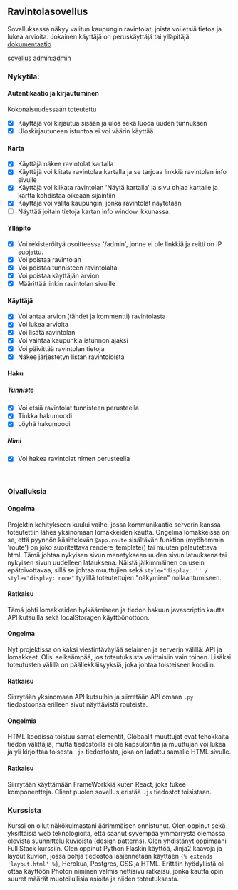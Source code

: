## Ravintolasovellus
Sovelluksessa näkyy valitun kaupungin ravintolat, joista voi etsiä tietoa ja lukea arvioita. Jokainen käyttäjä on peruskäyttäjä tai ylläpitäjä.
[dokumentaatio](https://github.com/EternalAzure/Ravintolasovellus/blob/main/dokumentaatio.md)

[sovellus](https://polar-scrubland-57061.herokuapp.com/) admin:admin

### Nykytila:
#### Autentikaatio ja kirjautuminen
Kokonaisuudessaan toteutettu
- [x] Käyttäjä voi kirjautua sisään ja ulos sekä luoda uuden tunnuksen
- [x] Uloskirjautuneen istuntoa ei voi väärin käyttää
#### Karta
- [x] Käyttäjä näkee ravintolat kartalla
- [x] Käyttäjä voi klitata ravintolaa kartalla ja se tarjoaa linkkiä ravintolan info sivulle
- [x] Käyttäjä voi klikata ravintolan 'Näytä kartalla' ja sivu ohjaa kartalle ja kartta kohdistaa oikeaan sijaintiin
- [x] Käyttäjä voi valita kaupungin, jonka ravintolat näytetään
- [ ] Näyttää joitain tietoja kartan info window ikkunassa.
#### Ylläpito
- [x] Voi rekisteröityä osoitteessa '/admin', jonne ei ole linkkiä ja reitti on IP suojattu.
- [x] Voi poistaa ravintolan
- [x] Voi poistaa tunnisteen ravintolalta
- [x] Voi poistaa käyttäjän arvion
- [x] Määrittää linkin ravintolan sivuille
#### Käyttäjä
- [x] Voi antaa arvion (tähdet ja kommentti) ravintolasta
- [x] Voi lukea arvioita
- [x] Voi lisätä ravintolan
- [x] Voi vaihtaa kaupunkia istunnon ajaksi
- [x] Voi päivittää ravintolan tietoja
- [x] Näkee järjestetyn listan ravintoloista
#### Haku
##### Tunniste
- [x] Voi etsiä ravintolat tunnisteen perusteella
- [x] Tiukka hakumoodi
- [x] Löyhä hakumoodi
##### Nimi
- [x] Voi hakea ravintolat nimen perusteella
<br>

### Oivalluksia

#### Ongelma
Projektin kehitykseen kuului vaihe, jossa kommunikaatio serverin kanssa toteutettiin lähes yksinomaan lomakkeiden kautta. Ongelma lomakkeissa on se, että pyynnön käsittelevän ```@app.route``` sisältävän funktion (myöhemmin 'route') on joko suoritettava rendere_template() tai muuten palautettava html. Tämä johtaa nykyisen sivun menetykseen uuden sivun latauksena tai nykyisen sivun uudelleen latauksena. Näistä jälkimmäinen on usein epätoivottavaa, sillä se johtaa muuttujien sekä ```style="display: '' / style="display: none"``` tyylillä toteutettujen "näkymien" nollaantumiseen.

#### Ratkaisu
Tämä johti lomakkeiden hylkäämiseen ja tiedon hakuun javascriptin kautta API kutsuilla sekä localStoragen käyttöönottoon.

#### Ongelma
Nyt projektissa on kaksi viestintäväylää selaimen ja serverin välillä: API ja lomakkeet. Olisi selkeämpää, jos toteutuksista valittaisiin vain toinen. Lisäksi toteutusten välillä on päällekkäisyyksiä, joka johtaa toisteiseen koodiin.

#### Ratkaisu
Siirrytään yksinomaan API kutsuihin ja siirretään API omaan ```.py``` tiedostoonsa erilleen sivut näyttävistä routeista.

#### Ongelmia
HTML koodissa toistuu samat elementit, Globaalit muuttujat ovat tehokkaita tiedon välittäjiä, mutta tiedostoilla ei ole kapsulointia ja muuttujan voi lukea ja yli kirjoittaa toisesta ```.js``` tiedostosta, joka on ladattu samalle HTML sivulle. 

#### Ratkaisu
Siirrytään käyttämään FrameWorkkiä kuten React, joka tukee komponentteja. Client puolen sovellus eristää ```.js``` tiedostot toisistaan.

### Kurssista
Kurssi on ollut näkökulmastani äärimmäisen onnistunut. Olen oppinut sekä yksittäisiä web teknologioita, että saanut syvempää ymmärrystä olemassa olevista suunnittelu kuvioista (design patterns). Olen yhdistänyt oppimaani Full Stack kurssiin. Olen oppinut Python Flaskin käyttöä, Jinja2 kaavoja ja layout kuvion, jossa pohja tiedostoa laajennetaan käyttäen ```{% extends 'layout.html' %}```, Herokua, Postgres, CSS ja HTML. Erittäin hyödyllistä oli ottaa käyttöön Photon niminen valmis nettisivu ratkaisu, jonka kautta opin suuret määrät muotoilullisia asioita ja niiden toteutuksesta.
